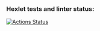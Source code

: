 ### Hexlet tests and linter status:
[![Actions Status](https://github.com/Parchiev/php-project-45/workflows/hexlet-check/badge.svg)](https://github.com/Parchiev/php-project-45/actions)